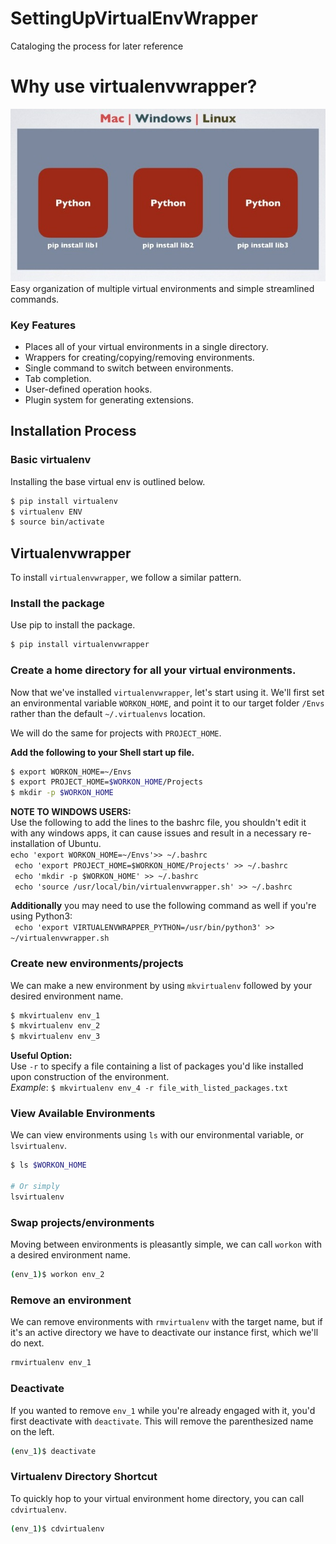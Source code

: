 # SettingUpVirtualEnvWrapper
Cataloging the process for later reference

# Why use virtualenvwrapper?     
<img src="https://github.com/ajh1143/ajh1143.github.io/blob/master/Images/venv/venv-2.jpeg" class="inline"/><br> 
Easy organization of multiple virtual environments and simple streamlined commands.   

### Key Features     
* Places all of your virtual environments in a single directory.
* Wrappers for creating/copying/removing environments.
* Single command to switch between environments.
* Tab completion. 
* User-defined operation hooks.
* Plugin system for generating extensions.

## Installation Process    
### Basic virtualenv    
Installing the base virtual env is outlined below.    
```bash
$ pip install virtualenv
$ virtualenv ENV
$ source bin/activate
```
## Virtualenvwrapper
To install `virtualenvwrapper`, we follow a similar pattern.    
### Install the package
Use pip to install the package.
```bash
$ pip install virtualenvwrapper
```
### Create a home directory for all your virtual environments.
Now that we've installed `virtualenvwrapper`, let's start using it. We'll first set an environmental variable `WORKON_HOME`, and point it to our target folder `/Envs` rather than the default `~/.virtualenvs` location.

We will do the same for projects with `PROJECT_HOME`.

**Add the following to your Shell start up file.**
```bash
$ export WORKON_HOME=~/Envs
$ export PROJECT_HOME=$WORKON_HOME/Projects
$ mkdir -p $WORKON_HOME
```
**NOTE TO WINDOWS USERS:**    
Use the following to add the lines to the bashrc file, you shouldn't edit it with any windows apps, it can cause issues and result in a necessary re-installation of Ubuntu.     
``` echo 'export WORKON_HOME=~/Envs'>> ~/.bashrc ```    
``` echo 'export PROJECT_HOME=$WORKON_HOME/Projects' >> ~/.bashrc```   
``` echo 'mkdir -p $WORKON_HOME' >> ~/.bashrc```    
``` echo 'source /usr/local/bin/virtualenvwrapper.sh' >> ~/.bashrc```    

**Additionally** you may need to use the following command as well if you're using Python3:    
``` echo 'export VIRTUALENVWRAPPER_PYTHON=/usr/bin/python3' >> ~/virtualenvwrapper.sh```

### Create new environments/projects   
We can make a new environment by using `mkvirtualenv` followed by your desired environment name. 
```bash
$ mkvirtualenv env_1
$ mkvirtualenv env_2
$ mkvirtualenv env_3
```
**Useful Option:**     
Use `-r` to specify a file containing a list of packages you'd like installed upon construction of the environment.    
*Example*: `$ mkvirtualenv env_4 -r file_with_listed_packages.txt`

### View Available Environments    
We can view environments using `ls` with our environmental variable, or `lsvirtualenv`. 
```bash
$ ls $WORKON_HOME

# Or simply
lsvirtualenv
```

### Swap projects/environments    
Moving between environments is pleasantly simple, we can call `workon` with a desired environment name.
```bash
(env_1)$ workon env_2
```

### Remove an environment
We can remove environments with `rmvirtualenv` with the target name, but if it's an active directory we have to deactivate our instance first, which we'll do next. 
```bash
rmvirtualenv env_1
```

### Deactivate
If you wanted to remove `env_1` while you're already engaged with it, you'd first deactivate with `deactivate`. This will remove the parenthesized name on the left. 
```bash
(env_1)$ deactivate
```

### Virtualenv Directory Shortcut
To quickly hop to your virtual environment home directory, you can call `cdvirtualenv`.
```bash
(env_1)$ cdvirtualenv
```
